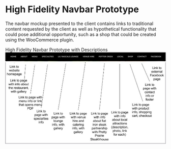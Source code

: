 # High Fidelity Navbar Prototype

The navbar mockup presented to the client contains links to traditional content requested by the client as well as hypothetical functionality that could pose additional opportunity, such as a shop that could be created using the WooCommerce plugin. 

High Fidelity Navbar Prototype with Descriptions
![](images/navbar.jpg)
![](images/navbar-drawing.jpg)
